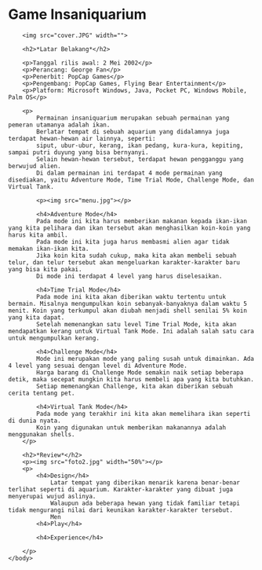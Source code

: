 <html>
	<body>
		<h1>Game Insaniquarium</h1>
		
		<img src="cover.JPG" width="">

		<h2>*Latar Belakang*</h2>

		<p>Tanggal rilis awal: 2 Mei 2002</p>
		<p>Perancang: George Fan</p>
		<p>Penerbit: PopCap Games</p>
		<p>Pengembang: PopCap Games, Flying Bear Entertainment</p>
		<p>Platform: Microsoft Windows, Java, Pocket PC, Windows Mobile, Palm OS</p>
		
		<p>
			Permainan insaniquarium merupakan sebuah permainan yang pemeran utamanya adalah ikan.
			Berlatar tempat di sebuah aquarium yang didalamnya juga terdapat hewan-hewan air lainnya, seperti:
			siput, ubur-ubur, kerang, ikan pedang, kura-kura, kepiting, sampai putri duyung yang bisa bernyanyi.
			Selain hewan-hewan tersebut, terdapat hewan pengganggu yang berwujud alien.
			Di dalam permainan ini terdapat 4 mode permainan yang disediakan, yaitu Adventure Mode, Time Trial Mode, Challenge Mode, dan Virtual Tank.
	
			<p><img src="menu.jpg"></p>
			
			<h4>Adventure Mode</h4>
			Pada mode ini kita harus memberikan makanan kepada ikan-ikan yang kita pelihara dan ikan tersebut akan menghasilkan koin-koin yang harus kita ambil.
			Pada mode ini kita juga harus membasmi alien agar tidak memakan ikan-ikan kita.
			Jika koin kita sudah cukup, maka kita akan membeli sebuah telur, dan telur tersebut akan mengeluarkan karakter-karakter baru yang bisa kita pakai. 
			Di mode ini terdapat 4 level yang harus diselesaikan.
			
			<h4>Time Trial Mode</h4>
			Pada mode ini kita akan diberikan waktu tertentu untuk bermain. Misalnya mengumpulkan koin sebanyak-banyaknya dalam waktu 5 menit. Koin yang terkumpul akan diubah menjadi shell senilai 5% koin yang kita dapat.
			Setelah memenangkan satu level Time Trial Mode, kita akan mendapatkan kerang untuk Virtual Tank Mode. Ini adalah salah satu cara untuk mengumpulkan kerang.
		
			<h4>Challenge Mode</h4>
			Mode ini merupakan mode yang paling susah untuk dimainkan. Ada 4 level yang sesuai dengan level di Adventure Mode.
			Harga barang di Challenge Mode semakin naik setiap beberapa detik, maka secepat mungkin kita harus membeli apa yang kita butuhkan.
			Setiap memenangkan Challenge, kita akan diberikan sebuah cerita tentang pet.
			
			<h4>Virtual Tank Mode</h4>
			Pada mode yang terakhir ini kita akan memelihara ikan seperti di dunia nyata.
			Koin yang digunakan untuk memberikan makanannya adalah menggunakan shells.
		</p>
		
		<h2>*Review*</h2>
		<p><img src="foto2.jpg" width="50%"></p>
		<p>
			<h4>Design</h4>
				Latar tempat yang diberikan menarik karena benar-benar terlihat seperti di aquarium. Karakter-karakter yang dibuat juga menyerupai wujud aslinya.
				Walaupun ada beberapa hewan yang tidak familiar tetapi tidak mengurangi nilai dari keunikan karakter-karakter tersebut.
				Men
			<h4>Play</h4>
				
			<h4>Experience</h4>
				
		</p>
	</body>
<html>
